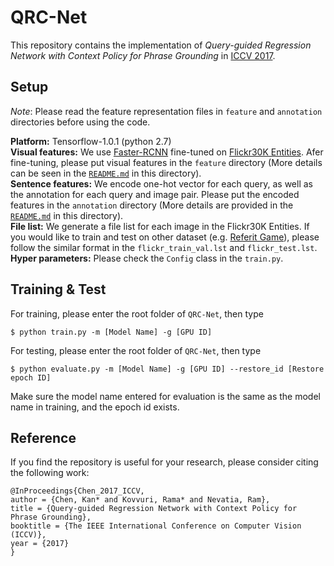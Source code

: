 # QRC-Net

This repository contains the implementation of *Query-guided Regression Network with Context Policy for Phrase Grounding* in [ICCV 2017](http://openaccess.thecvf.com/content_ICCV_2017/papers/Chen_Query-Guided_Regression_Network_ICCV_2017_paper.pdf).

## Setup

*Note*: Please read the feature representation files in ```feature``` and ```annotation``` directories before using the code.

**Platform:** Tensorflow-1.0.1 (python 2.7)<br/>
**Visual features:** We use [Faster-RCNN](https://github.com/endernewton/tf-faster-rcnn) fine-tuned on [Flickr30K Entities](http://web.engr.illinois.edu/~bplumme2/Flickr30kEntities/). Afer fine-tuning, please put visual features in the ```feature``` directory (More details can be seen in the [```README.md```](./feature/README.md) in this directory).<br/>
**Sentence features:** We encode one-hot vector for each query, as well as the annotation for each query and image pair. Please put the encoded features in the ```annotation``` directory (More details are provided in the [```README.md```](./annotation/README.md) in this directory).<br/>
**File list:** We generate a file list for each image in the Flickr30K Entities. If you would like to train and test on other dataset (e.g. [Referit Game](http://tamaraberg.com/referitgame/)), please follow the similar format in the ```flickr_train_val.lst``` and ```flickr_test.lst```.<br/>
**Hyper parameters:** Please check the ```Config``` class in the ```train.py```.

## Training & Test

For training, please enter the root folder of ```QRC-Net```, then type
```
$ python train.py -m [Model Name] -g [GPU ID]
```
For testing, please enter the root folder of ```QRC-Net```, then type
```
$ python evaluate.py -m [Model Name] -g [GPU ID] --restore_id [Restore epoch ID]
```
Make sure the model name entered for evaluation is the same as the model name in training, and the epoch id exists.

## Reference

If you find the repository is useful for your research, please consider citing the following work:
```
@InProceedings{Chen_2017_ICCV,
author = {Chen, Kan* and Kovvuri, Rama* and Nevatia, Ram}, 
title = {Query-guided Regression Network with Context Policy for Phrase Grounding},
booktitle = {The IEEE International Conference on Computer Vision (ICCV)},
year = {2017} 
}
```